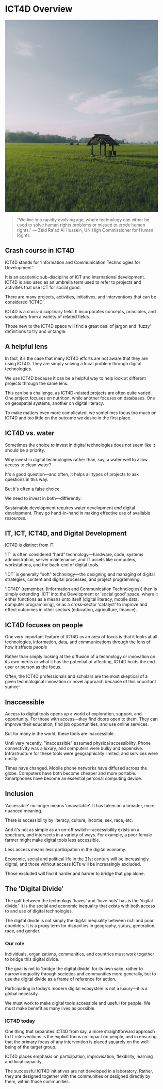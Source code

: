 # ICT4D Overview

![ict4d-overview](../../images/ict4d-overview.jpg)

> "We live in a rapidly evolving age, where technology can either be used to solve human rights problems or misued to erode human rights." — Zeid Ra'ad Al Hussein, UN High Commissioner for Human Rights



## Crash course in ICT4D

ICT4D stands for ‘Information and Communication Technologies for Development’.

It is an academic sub-discipline of ICT and international development. ICT4D is also used as an umbrella term used to refer to projects and activities that use ICT for social good.

There are many projects, activities, initiatives, and interventions that can be considered 'ICT4D'.

ICT4D is a cross-disciplinary field. It incorporates concepts, principles, and vocabulary from a variety of related fields.

Those new to the ICT4D space will find a great deal of jargon and 'fuzzy' definitions to try and untangle.



## A helpful lens

In fact, it’s the case that many ICT4D efforts are not aware that they are using ICT4D. They are simply solving a local problem through digital technologies.

We use ICT4D because it can be a helpful way to help look at different projects through the same lens.

This can be a challenge, as ICT4D-related projects are often quite varied. One project focuses on nutrition, while another focuses on databases. One on geospatial systems, another on digital literacy.

To make matters even more complicated, we sometimes focus too much on ICT4D and too little on the outcome we desire in the first place.



## ICT4D vs. water

Sometimes the choice to invest in digital technologies does not seem like it should be a priority.

Why invest in digital technologies rather than, say, a water well to allow access to clean water?

It's a good question—and often, it helps all types of projects to ask questions in this way.

But it's often a false choice.

We need to invest in both—differently.

Sustainable development requires water development *and* digital development. They go hand-in-hand in making effective use of available resources.



## IT, ICT, ICT4D, and Digital Development

ICT4D is distinct from IT.

'IT' is often considered “hard” technology—hardware, code, systems administration, server maintenance, and IT assets like computers, workstations, and the back-end of digital tools.

'ICT' is generally "soft" technology—the designing and managing of digital strategies, content and digital processes, and project programming.

'ICT4D' (remember, \(Information and Communication Technologies\)) then is simply extending 'ICT' into the Development or 'social good' space, where it either functions as a means unto itself (digital literacy, mobile data, computer programming), or as a cross-sector 'catalyst' to improve and effect outcomes in other sectors (education, agriculture, finance).



## ICT4D focuses on people

One very important feature of ICT4D as an area of focus is that it looks at all technologies, information, data, and communications through the lens of how it affects *people*

Rather than simply looking at the diffusion of a technology or innovation on its own merits or what it has the potential of affecting, ICT4D holds the end-user or person as the focus.

Often, the ICT4D professionals and scholars are the most skeptical of a given technological innovation or novel approach because of this important stance!



## Inaccessible

Access to digital tools opens up a world of exploration, support, and opportunity. For those with access—they find doors open to them. They can improve their education, find job opportunities, and use online services.

But for many in the world, these tools are inaccessible.

Until very recently, "inaccessible" assumed physical accessibility. Phone connectivity was a luxury, and computers were bulky and expensive. Infrastructure for these tools were geographically limited, and services were costly.

Times have changed. Mobile phone networks have diffused across the globe. Computers have both become cheaper and more portable. Smartphones have become an essential personal computing device.



## Inclusion

'Accessible' no longer means 'unavailable'. It has taken on a broader, more nuanced meaning.

There is accessibility by literacy, culture, income, sex, race, etc.

And it's not as simple as an on-off switch—accessibility exists on a spectrum, and intersects in a variety of ways. For example, a poor female farmer might make digital tools less accessible.

Less access means less participation in the digital economy.

Economic, social and political life in the 21st century will be increasingly digital, and those without access ICTs will be increasingly excluded.

Those excluded will find it harder and harder to bridge that gap alone.



## The 'Digital Divide'

The gulf between the technology ‘haves’ and ‘have nots’ has is the ‘digital divide.' It is the social and economic inequality that exists with both access to and use of digital technologies.

The digital divide is not simply the digital inequality between rich and poor countries. It is a proxy term for disparities in geography, status, generation, race, and gender.



### Our role

Individuals, organizations, communities, and countries must work together to bridge this digital divide.

The goal is not to 'bridge the digital divide' for its own sake, rather to narrow inequality through societies and communities more generally, but to use the digital divide as a frame of reference for action.

Participating in today’s modern digital ecosystem is not a luxury—it is a global necessity.

We must work to make digital tools accessible and useful for people. We must make benefit as many lives as possible.


### ICT4D today

One thing that separates ICT4D from say, a more straightforward approach to IT interventions is the explicit focus on impact on people, and in ensuring that the primary focus of any intervention is placed squarely on the well-being of the target group.

ICT4D places emphasis on participation, improvisation, flexibility, learning and local capacity.

The successful ICT4D initiatives are not developed in a laboratory. Rather, they are designed together with the communities or designed directly by them, within those communities.


